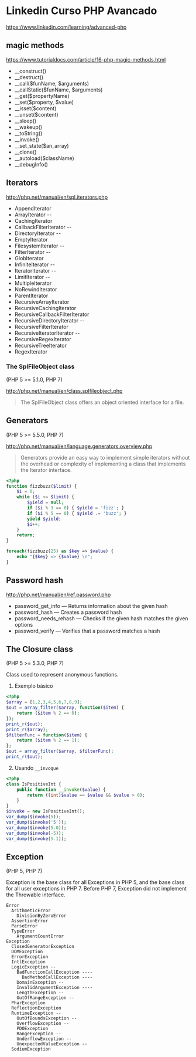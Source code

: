 # Linkedin Curso PHP Avancado
https://www.linkedin.com/learning/advanced-php

## magic methods
https://www.tutorialdocs.com/article/16-php-magic-methods.html

- __construct()
- __destruct()
- __call($funName, $arguments)
- __callStatic($funName, $arguments)
- __get($propertyName)
- __set($property, $value)
- __isset($content)
- __unset($content)
- __sleep()
- __wakeup()
- __toString()
- __invoke()
- __set_state($an_array)
- __clone()
- __autoload($className)
- __debugInfo()


## Iterators
http://php.net/manual/en/spl.iterators.php
- AppendIterator
- ArrayIterator --
- CachingIterator
- CallbackFilterIterator --
- DirectoryIterator --
- EmptyIterator
- FilesystemIterator --
- FilterIterator --
- GlobIterator
- InfiniteIterator --
- IteratorIterator --
- LimitIterator --
- MultipleIterator
- NoRewindIterator
- ParentIterator
- RecursiveArrayIterator
- RecursiveCachingIterator
- RecursiveCallbackFilterIterator
- RecursiveDirectoryIterator --
- RecursiveFilterIterator
- RecursiveIteratorIterator --
- RecursiveRegexIterator
- RecursiveTreeIterator
- RegexIterator

### The SplFileObject class

(PHP 5 >= 5.1.0, PHP 7)

http://php.net/manual/en/class.splfileobject.php
> The SplFileObject class offers an object oriented interface for a file.

## Generators

(PHP 5 >= 5.5.0, PHP 7)

http://php.net/manual/en/language.generators.overview.php
> Generators provide an easy way to implement simple iterators without the overhead or complexity of implementing a class that implements the Iterator interface.

```php
<?php
function fizzbuzz($limit) {
	$i = 0;
	while ($i <= $limit) {
		$yield = null;
		if ($i % 3 == 0) { $yield = 'fizz'; }
		if ($i % 5 == 0) { $yield .= 'buzz'; }
		yield $yield;
		$i++;
	}
	return;
}

foreach(fizzbuzz(25) as $key => $value) {
	echo "{$key} => {$value} \n";
}
```

## Password hash

http://php.net/manual/en/ref.password.php
- password_get_info — Returns information about the given hash
- password_hash — Creates a password hash
- password_needs_rehash — Checks if the given hash matches the given options
- password_verify — Verifies that a password matches a hash

## The Closure class

(PHP 5 >= 5.3.0, PHP 7)

Class used to represent anonymous functions.

1. Exemplo básico
```php
<?php
$array = [1,2,3,4,5,6,7,8,9];
$out = array_filter($array, function($item) {
	return ($item % 2 == 0);
});
print_r($out);
print_r($array);
$filterFunc = function($item) {
	return ($item % 2 == 1);
};
$out = array_filter($array, $filterFunc);
print_r($out);
```

2. Usando ```__invoque```
```php
<?php
class IsPositiveInt {
	public function __invoke($value) {
		return ((int)$value == $value && $value > 0);
	}
}
$invoke = new IsPositiveInt();
var_dump($invoke(5));
var_dump($invoke('5'));
var_dump($invoke(5.0));
var_dump($invoke(-5));
var_dump($invoke(5.1));
```

## Exception

(PHP 5, PHP 7)

Exception is the base class for all Exceptions in PHP 5, and the base class for all user exceptions in PHP 7.
Before PHP 7, Exception did not implement the Throwable interface.

    Error
      ArithmeticError
        DivisionByZeroError
      AssertionError
      ParseError
      TypeError
        ArgumentCountError
    Exception
      ClosedGeneratorException
      DOMException
      ErrorException
      IntlException
      LogicException --
        BadFunctionCallException ----
          BadMethodCallException ----
        DomainException --
        InvalidArgumentException ----
        LengthException --
        OutOfRangeException --
      PharException
      ReflectionException
      RuntimeException --
        OutOfBoundsException --
        OverflowException --
        PDOException
        RangeException --
        UnderflowException --
        UnexpectedValueException --
      SodiumException 
